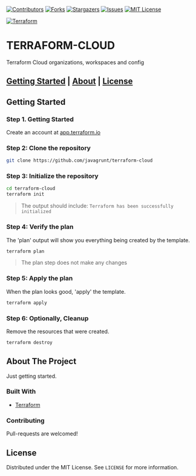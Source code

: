 [![Contributors][contributors-shield]][contributors-url]
[![Forks][forks-shield]][forks-url]
[![Stargazers][stars-shield]][stars-url]
[![Issues][issues-shield]][issues-url]
[![MIT License][license-shield]][license-url]


[![Terraform](https://github.com/javagrunt/terraform-cloud/actions/workflows/terraform.yml/badge.svg?branch=main)](https://github.com/javagrunt/terraform-cloud/actions/workflows/terraform.yml)

# TERRAFORM-CLOUD

Terraform Cloud organizations, workspaces and config

## [Getting Started](#getting-started) | [About](#about-the-project) | [License](#license)

## Getting Started

### Step 1. Getting Started

Create an account at [app.terraform.io](https://app.terraform.io)

### Step 2: Clone the repository

```bash
git clone https://github.com/javagrunt/terraform-cloud
```

### Step 3: Initialize the repository

```bash
cd terraform-cloud
terraform init
```
>The output should include: ```Terraform has been successfully initialized```


### Step 4: Verify the plan

The 'plan' output will show you everything being created by the template.

```bash
terraform plan
```
>The plan step does not make any changes


### Step 5: Apply the plan

When the plan looks good, 'apply' the template.

```bash
terraform apply
```

### Step 6: Optionally, Cleanup

Remove the resources that were created.

```bash
terraform destroy
```

## About The Project

Just getting started.

### Built With

* [Terraform](https://terraform.io)

### Contributing

Pull-requests are welcomed!

## License

Distributed under the MIT License. See `LICENSE` for more information.

[contributors-shield]: https://img.shields.io/github/contributors/javagrunt/terraform-cloud.svg?style=for-the-badge
[contributors-url]: https://github.com/javagrunt/terraform-cloud/graphs/contributors
[forks-shield]: https://img.shields.io/github/forks/javagrunt/terraform-cloud.svg?style=for-the-badge
[forks-url]: https://github.com/javagrunt/terraform-cloud/network/members
[stars-shield]: https://img.shields.io/github/stars/javagrunt/terraform-cloud.svg?style=for-the-badge
[stars-url]: https://github.com/javagrunt/terraform-cloud/stargazers
[issues-shield]: https://img.shields.io/github/issues/javagrunt/terraform-cloud.svg?style=for-the-badge
[issues-url]: https://github.com/javagrunt/terraform-cloud/issues
[license-shield]: https://img.shields.io/github/license/javagrunt/terraform-cloud.svg?style=for-the-badge
[license-url]: https://github.com/javagrunt/terraform-cloud/blob/main/LICENSE